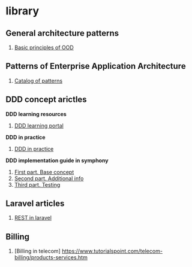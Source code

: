 # library

## General architecture patterns
1. [Basic principles of OOD](http://butunclebob.com/ArticleS.UncleBob.PrinciplesOfOod)

## Patterns of Enterprise Application Architecture
1. [Catalog of patterns](https://martinfowler.com/eaaCatalog/index.html)

## DDD concept arictles

**DDD learning resources**
1. [DDD learning portal](http://dddcommunity.org/learning/)

**DDD in practice**
1. [DDD in practice](https://www.infoq.com/articles/ddd-in-practice)

**DDD implementation guide in symphony**
1. [First part. Base concept](http://williamdurand.fr/2013/08/07/ddd-with-symfony2-folder-structure-and-code-first/)
2. [Second part. Additional info](http://williamdurand.fr/2013/08/20/ddd-with-symfony2-making-things-clear/)
3. [Third part. Testing](http://williamdurand.fr/2013/11/13/ddd-with-symfony2-basic-persistence-and-testing/)

## Laravel articles
1. [REST in laravel](https://www.toptal.com/laravel/restful-laravel-api-tutorial)

## Billing
1. [Billing in telecom] https://www.tutorialspoint.com/telecom-billing/products-services.htm
